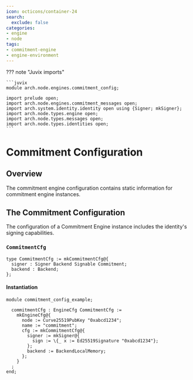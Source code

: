 ```yaml
---
icon: octicons/container-24
search:
  exclude: false
categories:
- engine
- node
tags:
- commitment-engine
- engine-environment
---
```


??? note "Juvix imports"

    ```juvix
    module arch.node.engines.commitment_config;

    import prelude open;
    import arch.node.engines.commitment_messages open;
    import arch.system.identity.identity open using {Signer; mkSigner};
    import arch.node.types.engine open;
    import arch.node.types.messages open;
    import arch.node.types.identities open;
    ```

# Commitment Configuration

## Overview

The commitment engine configuration contains static information for commitment engine instances.

## The Commitment Configuration

The configuration of a Commitment Engine instance includes the identity's signing capabilities.

### `CommitmentCfg`

<!-- --8<-- [start:CommitmentCfg] -->
```juvix
type CommitmentCfg := mkCommitmentCfg@{
  signer : Signer Backend Signable Commitment;
  backend : Backend;
};
```
<!-- --8<-- [end:CommitmentCfg] -->

#### Instantiation

<!-- --8<-- [start:commitmentCfg] -->
```juvix extract-module-statements
module commitment_config_example;

  commitmentCfg : EngineCfg CommitmentCfg :=
    mkEngineCfg@{
      node := Curve25519PubKey "0xabcd1234";
      name := "commitment";
      cfg := mkCommitmentCfg@{
        signer := mkSigner@{
          sign := \{_ x := Ed25519Signature "0xabcd1234"};
        };
        backend := BackendLocalMemory;
      };
    }
  ;
end;
```
<!-- --8<-- [end:commitmentCfg] -->
